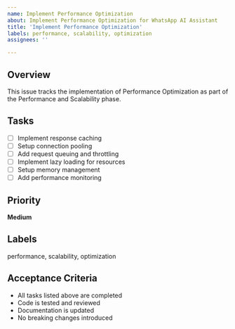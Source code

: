```yaml
---
name: Implement Performance Optimization
about: Implement Performance Optimization for WhatsApp AI Assistant
title: 'Implement Performance Optimization'
labels: performance, scalability, optimization
assignees: ''

---
```


## Overview
This issue tracks the implementation of Performance Optimization as part of the Performance and Scalability phase.

## Tasks
- [ ] Implement response caching
- [ ] Setup connection pooling
- [ ] Add request queuing and throttling
- [ ] Implement lazy loading for resources
- [ ] Setup memory management
- [ ] Add performance monitoring

## Priority
**Medium**

## Labels
performance, scalability, optimization

## Acceptance Criteria
- All tasks listed above are completed
- Code is tested and reviewed
- Documentation is updated
- No breaking changes introduced

